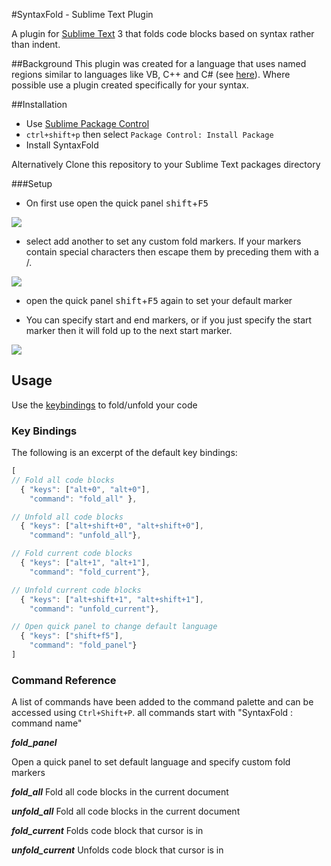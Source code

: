 #SyntaxFold - Sublime Text Plugin

A plugin for [Sublime Text][st] 3 that folds code blocks based on syntax rather than indent.  

##Background
This plugin was created for a language that uses named regions similar to languages like VB, C++ and C# (see [here][vs]). Where possible use a plugin created specifically for your syntax.

##Installation
* Use [Sublime Package Control](http://wbond.net/sublime_packages/package_control "Sublime Package Control")
* `ctrl+shift+p` then select `Package Control: Install Package`
* Install SyntaxFold

Alternatively Clone this repository to your Sublime Text packages directory


###Setup
* On first use open the quick panel <kbd>shift</kbd>+<kbd>F5</kbd> 

![][add-another]
* select add another to set any custom fold markers. If your markers contain special characters then escape them by preceding them with a /.

![][custom-fold]
* open the quick panel <kbd>shift</kbd>+<kbd>F5</kbd> again to set your default marker


* You can specify start and end markers, or if you just specify the start marker then it will fold up to the next start marker.

![][scr-panel-thumb]


## Usage
Use the [keybindings](#command-examples) to fold/unfold your code

### Key Bindings ###

The following is an excerpt of the default key bindings:

```js
[
// Fold all code blocks
  { "keys": ["alt+0", "alt+0"],
    "command": "fold_all" },

// Unfold all code blocks
  { "keys": ["alt+shift+0", "alt+shift+0"],
    "command": "unfold_all"},

// Fold current code blocks
  { "keys": ["alt+1", "alt+1"],
    "command": "fold_current"},

// Unfold current code blocks
  { "keys": ["alt+shift+1", "alt+shift+1"],
    "command": "unfold_current"},

// Open quick panel to change default language
  { "keys": ["shift+f5"],
    "command": "fold_panel"}
]

```

### Command Reference

A list of commands have been added to the command palette and can be accessed using `Ctrl+Shift+P`.
all commands start with "SyntaxFold : command name"

***fold_panel***

Open a quick panel to set default language and specify custom fold markers


***fold_all***
Fold all code blocks in the current document

***unfold_all***
Fold all code blocks in the current document

***fold_current***
Folds code block that cursor is in

***unfold_current***
Unfolds code block that cursor is in


<!-- Links -->
[vs]:http://blogs.msdn.com/b/zainnab/archive/2013/07/12/visual-studio-2013-organize-your-code-with-named-regions.aspx
[st]: http://sublimetext.com/
[scr-panel]: http://i.imgur.com/wY7RlyI.jpg
[scr-panel-thumb]: http://i.imgur.com/wY7RlyI.jpg
[custom-fold]: http://i.imgur.com/7bxfhkO.jpg
[add-another]: http://i.imgur.com/qNBUUbI.jpg
